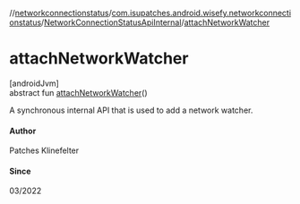 //[networkconnectionstatus](../../../index.md)/[com.isupatches.android.wisefy.networkconnectionstatus](../index.md)/[NetworkConnectionStatusApiInternal](index.md)/[attachNetworkWatcher](attach-network-watcher.md)

# attachNetworkWatcher

[androidJvm]\
abstract fun [attachNetworkWatcher](attach-network-watcher.md)()

A synchronous internal API that is used to add a network watcher.

#### Author

Patches Klinefelter

#### Since

03/2022

